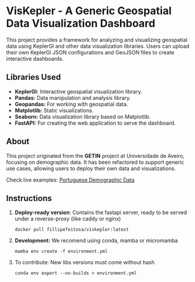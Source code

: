 # VisKepler - A Generic Geospatial Data Visualization Dashboard

This project provides a framework for analyzing and visualizing geospatial data using KeplerGl and other data visualization libraries. Users can upload their own KeplerGl JSON configurations and GeoJSON files to create interactive dashboards.

## Libraries Used

- **KeplerGl:** Interactive geospatial visualization library.
- **Pandas:** Data manipulation and analysis library.
- **Geopandas:** For working with geospatial data.
- **Matplotlib:** Static visualizations.
- **Seaborn:** Data visualization library based on Matplotlib.
- **FastAPI:** For creating the web application to serve the dashboard.

## About

This project originated from the **GETIN** project at Universidade de Aveiro, focusing on demographic data. It has been refactored to support generic use cases, allowing users to deploy their own data and visualizations.

Check live examples:
[Portuguese Demographic Data](https://dcspt-getin.ua.pt/kepler-pt-demo/)

## Instructions
1. **Deploy-ready version**:
   Contains the fastapi server, ready to be served under a reverse-proxy (like caddy or nginx)
   ```shell
   docker pull fillipefeitosa/viskepler:latest
   ```
2. **Development:**
   We recomend using conda, mamba or micromamba
   
   ```shell
   mamba env create -f environment.yml
   ```
3. To contribute:
   New libs versions must come without hash
   ```shell
   conda env export --no-builds > environment.yml
   ```
